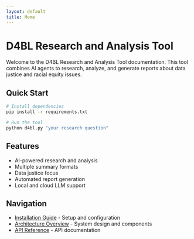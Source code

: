 ```yaml
---
layout: default
title: Home
---
```


# D4BL Research and Analysis Tool

Welcome to the D4BL Research and Analysis Tool documentation. This tool combines AI agents to research, analyze, and generate reports about data justice and racial equity issues.

## Quick Start

```bash
# Install dependencies
pip install -r requirements.txt

# Run the tool
python d4bl.py "your research question"
```

## Features

- AI-powered research and analysis
- Multiple summary formats
- Data justice focus
- Automated report generation
- Local and cloud LLM support

## Navigation

- [Installation Guide](installation) - Setup and configuration
- [Architecture Overview](architecture) - System design and components
- [API Reference](api-reference) - API documentation 